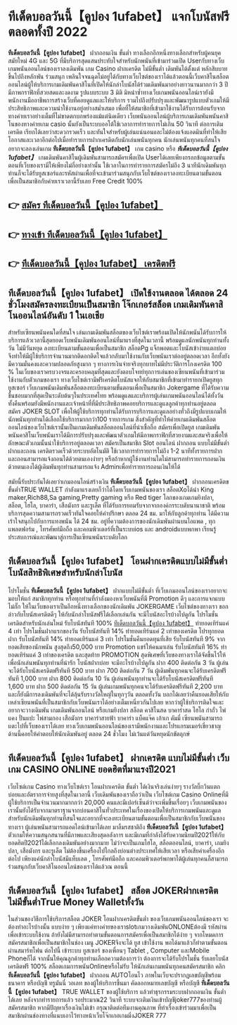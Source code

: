 # ทีเด็ดบอลวันนี้【คูปอง 1ufabet】  แจกโบนัสฟรีตลอดทั้งปี 2022

**ทีเด็ดบอลวันนี้【คูปอง 1ufabet】** ฝากถอนเงิน ขั้นต่ำ  ทางเลือกอีกหนึ่งทางเลือกสำหรับผู้คนยุคสมัยใหม่ 4G และ 5G ที่มีบริการสุดแสนประทับใจสำหรับนักพนันที่เข้ามาร่วมเปิด Userกับทางเว็บเกมพนันออนไลน์ของเราลงเดิมพัน เกม Casino  ฝากเครดิต ไม่มีขั้นต่ำ เดิมพันได้ตั้งแต่ หลักสิบบาทขึ้นไปถึงหลักพัน ร่วมสนุก เพลินใจจนฉุดไม่อยู่ได้กับทางเว็บไซต์ของเราได้แล้วตอนนี้เว็บคาสิโนสล็อตออนไลน์ผู้ให้บริการเกมเดิมพันคาสิโนที่เปิดให้นักล่าโบนัสได้ร่วมเดิมพันมาอย่างยาวนานมากกว่า 3 ปี มีภาพกราฟิกที่สวยสดและงดงาม รูปแบบระบบ 3 มิติ
มิหนำซ้ำทางเว็บเกมพนันออนไลน์เรายังมี พนักงานมืออาชีพการสร้างเว็บที่คอยดูแลและให้บริการ  รวมไปถึงปรับปรุงและพัฒนารูปแบบตัวเกมให้มีประสิทธิภาพและความน่าใช้งานอยู่อย่างสม่ำเสมอ เพื่อที่ให้สมาชิกที่เข้ามาใช้งานได้รับการต้อนรับจากทางค่ายเราอย่างเต็มที่ไม่ขาดตกบกพร่องแม้แต่นิดเดียว เว็บพนันออนไลน์ผู้บริการเกมเดิมพันพนันคาสิโนของทางค่ายเกม casio นั้นยังเป็นระบบออโต้ใช้เวลาการทำรายการไม่เกิน 50 วินาที ต่อการเติมเครดิต เรียกได้เลยว่าสะดวกรวดเร็ว และทันใจสำหรับผู้เล่นแน่นอนและไม่ต้องแจ้งแอดมินที่ทำให้เสียโอกาสและเวลาอีกต่อไปเมื่อทำรายการฝากเครดิตกับนักเล่นพนันทุกคน
นักเล่นพนันทุกคนที่สนใจอยากจะลองเล่นเกม **ทีเด็ดบอลวันนี้【คูปอง 1ufabet】** เกม casino  หรือ ***ทีเด็ดบอลวันนี้【คูปอง 1ufabet】*** เกมเดิมพันคาสิโนผู้เดิมพันสามารถสมัครเพื่อเปิด Userได้เลยเพียงกรอกข้อมูลตามขั้นตอนที่เว็บของเรามีให้เพียงไม่กี่อย่างเท่านั้น ใช้เวลาในการทำรายการสมัครไม่ถึง 3 นาทีนักเดิมพันทุกท่านก็จะได้รับยูสเซอร์และรหัสผ่านเพื่อที่จะเข้ามาร่วมสนุกกับเว็บไซต์ของเราลงทะเบียนตามขั้นตอนเพื่อเป็นสมาชิกกับค่ายเราเวลานี้รับเลย Free Credit 100%

## 👉 [สมัคร ทีเด็ดบอลวันนี้【คูปอง 1ufabet】](https://archa888.com/)
## 👉 [ทางเข้า ทีเด็ดบอลวันนี้【คูปอง 1ufabet】](https://archa888.com/)
## 👉 [ทีเด็ดบอลวันนี้【คูปอง 1ufabet】 เครดิตฟรี](https://archa888.com/)

## ทีเด็ดบอลวันนี้【คูปอง 1ufabet】 เปิดใช้งานตลอด ได้ตลอด 24 ชั่วโมงสมัครลงทะเบียนเป็นสมาชิก โจ๊กเกอร์สล็อต เกมเดิมพันคาสิโนออนไลน์อันดับ 1 ในเอเชีย

สำหรับเซียนพนันคนใดที่สนใจ เล่นเกมเดิมพันสล็อตของเว็บไซต์เราพร้อมเปิดให้นักพนันได้รับการให้บริการแล้วเวลานี้สุดยอดเว็บพนันเดิมพันออนไลน์ที่มาแรงที่สุดในเวลานี้ พร้อมดูแลนักพนันทุกท่านทั้งวัน ไม่มีวันหยุด ลงทะเบียนตามขั้นตอนเพื่อเป็นสมาชิก สล็อตPg แจ็กพอตและโบนัสเข้าง่ายแตกบ่อย จึงทำให้มีผู้ใช้บริการจำนวนมากติดอกติดใจแล้วกลับมาใช้งานกับเว็บพนันเราต่ออยู่ตลอดเวลา อีกทั้งยังมีความมั่นคงและความปลอดภัยสูงมาก ๆ ทางการเงินจ่ายจริงทุกบาทไม่มีประวัติการโกงเครดิต 100 % ในเว็บของเราครบวงจรและครอบคลุมที่สุดและยังตอบโจทย์ทุกการเล่นของเซียนพนันที่เข้ามาร่วมใช้งานกับตัวเกมของเรา
ทางเว็บไซต์เรามีฟรีเครดิตโบนัสแจกให้กับสมาชิกที่เข้ามาทำรายกเปิดยูสทุกยูสเซอร์ เว็บเกมพนันเดิมพันสล็อตลงทะเบียนตามขั้นตอนเพื่อเป็นสมาชิก Jokergame ที่ได้รับความชื่นชอบมากที่สุดเป็นระดับต้นๆในประเทศไทย พร้อมดูแลและบริการผู้เล่นเกมพนันออนไลน์ได้ทั้งวัน ทั้งคืนพร้อมยังมีพนักงานและเจ้าหน้าที่ที่มีประสิทธิภาพคอยบริการและดูแลลูกค้าทุกท่านอยู่ตลอด สมัคร JOKER SLOT เพื่อให้ผู้ใช้บริการทุกท่านได้รับการบริการและดูแลอย่างทั่วถึงมีรูปแบบเกมให้นักพนันทุกท่านได้เลือกใช้บริการมากกว่า100 รายการเกม
สิ่งสำคัญที่ทำให้ค่ายเกมเดิมพันสล็อตออนไลน์ของเว็บไซต์เรานั้นเป็นเกมเดิมพันสล็อตออนไลน์ที่น่าเชื่อถือ สมัครเพื่อเปิดยูส  เกมเดิมพันพนันคาสิโนเว็บพนันเราได้มีการปรับปรุงและพัฒนาตัวเกมให้มีภาพกราฟิกที่สวยงามและสมจริงเพื่อให้ลักษณะตัวเกมนั้นน่าใช้บริการอยู่ตลอดเวลา สมัครเป็นสมาชิก Slot ออนไลน์ ฝากถอน แบบไม่มีขั้นต่ำ ฝากและถอน เครดิตรวดเร็วด้วยระบบอัตโนมัติ ใช้เวลาการทำรายการไม่ถึง 1-2 นาทีทั้งรายการฝากและถอนสามารถแจ้งถอนได้ด้วยตนเองง่ายๆ หรือถ้าหากผู้ใช้งานท่านใดไม่สามารถทำรายการถอนเงินด้วยตนเองได้ผู้เดิมพันทุกท่านสามารถแจ้ง Adminเพื่อทำรายการถอนเงินให้ได้

สมัยนี้รับประกันได้เลยว่าเกมออนไลน์สร้างเงิน **ทีเด็ดบอลวันนี้【คูปอง 1ufabet】** ฝากถอนเครดิตขขั้นต่ำTRUE WALLET กำลังมาแรงเลยก็ว่าได้โดยเว็บเกมพนันของเรา สล็อตXoได้นำ  King maker,Rich88,Sa gaming,Pretty gaming  หรือ Red tiger โลกของเกมเกมยิงปลา, สล็อต, ไฮโล, บาคาร่า, เสือมังกร และรูเล็ต ที่ได้รับการยอมรับจากจากองค์กรระบดับนานาชาติ พร้อมบริการสุดความสามารถรวดเร็วทันใจคอยให้คำปรึกษา ตลอด 24 ชม. มาให้กับลูกค้าทุกท่าน ได้มีความเร้าใจสนุกไปกับการแทงพนัน ได้ 24 ชม. อยู่ที่ความต้องการของนักเดิมพันผ่านบนไอแพด , ทุกแพลตฟอร์ม , โทรศัพท์มือถือ และคอมพิวเตอร์ที่เป็นระบบios และ androidแบบพกพา เรียนรู้ประสบการณ์และพัฒนาสู่การเป็นเซียนพนันระบดับโลก

## ทีเด็ดบอลวันนี้【คูปอง 1ufabet】 โอนฝากเครดิตแบบไม่มีขั้นต่ำ โบนัสสิทธิพิเศษสำหรับนักล่าโบนัส

โปรโมชั่น **ทีเด็ดบอลวันนี้【คูปอง 1ufabet】** ฝากแบบไม่มีขั้นต่ำ ที่เว็บเกมออนไลน์ของเราอยากจะมอบให้แก่  สมาชิกทุกท่าน หรือทุกท่านที่กำลังมองหาเว็บพนันที่มี  Promotion ดีๆ และการแจกแบบไม่กั๊ก ให้ในเว็บของเราเป็นอีกหนึ่งทางเลือกของนักเดิมพัน JOKERGAME เว็บไซต์ของทางเรา ขอกล่าวกับโบนัสเครดิตดีๆ ให้กับนักล่าโบนัสฟรีได้เลือกเล่นกัน จะมีโบนัสอะไรบ้างไปดูกัน
โปรโมชั่นเครดิตสำหรับนักเล่นใหม่ รับโบนัสทันที 100% [ทีเด็ดบอลวันนี้【คูปอง 1ufabet】](https://archa888.com/) ทำยอดเทิร์นแค่ 4 เท่า
โปรโมชั่นฝากแรกของวัน รับโบนัสทันที 14% ทำยอดเทิร์นแค่ 2 เท่าของเครดิต
โปรทุกยอดฝาก รับโบนัสทันที 14% ทำยอดเทิร์นแค่ 3 เท่า
โปรโมชั่นคืนยอดทุนที่เสีย รับโบนัสทันที 9% จากยอดเสียของนักพนัน สูงสุดถึง50,000 บาท
 Promotion แชร์ให้คนมาเล่น รับโบนัสทันที 16% ทำยอดเทิร์นแค่ 3 เท่าของเครดิต
และสุดท้าย PROMOTION สุดพิเศษที่เว็บของทางเราได้จัดขึ้นไว้ให้เพื่อนักเล่นพนันทุกท่านที่น่ารัก โบนัสฝากบ่อย จะมีอะไรบ้างไปดูกัน
ฝาก 400 ติดต่อกัน 3 วัน ผู้เล่นจะได้รับโบนัสเครดิตฟรีทันที 500 บาท
ฝาก 700 ติดต่อกัน 7 วัน ผู้เดิมพันทุกคนจะได้รับเครดิตฟรีทันที 1,000 บาท
ฝาก 800 ติดต่อกัน 10 วัน ผู้เล่นพนันทุกท่านจะได้รับโบนัสเครดิตฟรีทันที 1,600 บาท
ฝาก 500 ติดต่อกัน 15 วัน ผู้เล่นเกมพนันทุกคนจะได้รับเครดิตฟรีทันที 2,200 บาท
และก็ยังมีการลงเดิมพันที่จะได้ลุ้นรับรางวัลใหญ่ในทุกๆวัน ตลอดทั้งวัน บอกได้เลยว่าคืนยอดเสียให้กับเหล่าเซียนพนันที่เป็นสมาชิกกับเว็บพนันเราได้อย่างเต็มเหนี่ยวกันไปเลย หากว่าผู้ใช้บริการติดใจและอยากจะวางเดิมพัน เกมเดิมพันออนไลน์ หรือเกมยิงปลา สล็อต คาสิโนสด บาคาร่าสด ไฮโล กำถั่ว ไพ่แคง ปั่นแปะ ไพ่สามกอง เสือมังกร บาคาร่าสายฟ้า บาคาร่า แบ็คแจ๊ค เก้าเก ดัมมี่ เซียนพนันสามารถแตะไปที่เว็บของเราได้เลย ทางเว็บเกมพนันออนไลน์ของเรามีพนักงานและโปรแกรมเมอร์เชี่ยวชาญด้านนี้คอยให้คำตอบให้นักเดิมพันอยู่ ตลอด 24 ชั่วโมง ไม่เว้นแต่วันหยุดนักขัตฤกษ์

## ทีเด็ดบอลวันนี้【คูปอง 1ufabet】 ฝากเครดิต แบบไม่มีขั้นต่ำ  เว็บเกม CASINO ONLINE ยอดฮิตที่มาแรงปี2021

เว็บไซต์เกม Casino ทางเว็บไซต์เรา โอนฝากเครดิต ขั้นต่ำ ได้เงินจริงเล่นง่ายๆ รางวัลบิ๊กวินแตกบ่อยและอัตราการจ่ายสูงที่สุดในเวลานี้ เว็บเดิมพันของเราถือว่าเป็น เว็บไซต์เกม  Casino Onlineที่มีผู้ใช้บริการเป็นจำนวนมากมากกว่า 20,000 คนและมีเปอร์เซ็นต์ว่าจะเพิ่มขึ้นเรื่อยๆ เว็บเกมพนันของเรานั้นยังได้รับจากมาตราฐานจากบ่อนคาสิโนทั่วประเทศในเรื่องของเปิดให้บริการเกมพนันและดูแล สำหรับนักเดิมพันทุกท่านที่สนใจและอยากที่จะลงทะเบียนตามขั้นตอนเพื่อเป็นสมาชิกกับเว็บพนันของทางเรา ผู้เล่นพนันสามารถแอดไลน์เข้ามาได้เลย
	มาลิ้มรสชาติถึง **ทีเด็ดบอลวันนี้【คูปอง 1ufabet】** ตัวเกมให้ความสนุกสนานที่มีภาพและเสียงสุดอลังการ และมีเกมที่กำลังได้รับความนิยมปี2021ให้กับยอดฮิตปี2021ได้เลือกลงเดิมพันอย่างมากมาย  ไม่ว่าจะเป็นเกมไฮโล, สล็อตออนไลน์, บาคาร่า, เกมยิงปลา, เสือมังกร และรูเล็ต ไม่ต้องขึ้นเครื่องไปไกลถึงบ่อนต่างประเทศให้เสียเวลา หรือเสียค่าเครื่องอีกต่อไป เพียงแค่นักล่าโบนัสมีแท็บเลต , โทรศัพท์มือถือ และคอมพิวเตอร์พกพาได้ผู้เล่นทุกคนก็สามารถร่วมสนุกกับเว็บคาสิโนออนไลน์ของเราได้แล้วณ ตอนนี้

## ทีเด็ดบอลวันนี้【คูปอง 1ufabet】 สล็อต JOKERฝากเครดิตไม่มีขั้นต่ำTrue Money Walletทั้งวัน

ในส่วนของวิธีการใช้บริการสล็อต JOKER โอนฝากเครดิตขั้นต่ำ ของเว็บเกมพนันออนไลน์ของเรา จะต้องทำอะไรบ้างนั้น แบบง่าย ๆ เพียงแค่ทางค่ายของเราslotเกมวางเดิมพันONLONEต้องมี รหัสผ่าน เพื่อเข้าระบบใช้งาน ถ้ายังไม่มีสามารถทำตามขั้นตอนการสมัครเพื่อเป็นสมาชิกได้ง่าย ๆ จากโหมดการสมัครสมาชิกเพื่อเป็นสมาชิกในช่อง เมนู JOKERจึงจะได้ ยูส เข้าใช้งาน พอได้มาแล้วก็ทำตามขั้นตอนผ่านสมาร์ทโฟน ต่อไปนี้
เข้าระบบ ยูสเซอร์  ของเพื่อนๆ Tablet , Computer และMobile Phoneก็ได้
จากนั้นให้คุณลูกค้าทุกท่านเลือกความต้องการว่า ต้องการจะได้รับโปรโมชั่น รับเลยโบนัสเครดิตฟรี 100% สล็อตเกมการพนันOnlineหรือไม่รับ
ให้นักเล่นเกมพนันทุกคนสมัครสมาชิก คลิก **ทีเด็ดบอลวันนี้【คูปอง 1ufabet】** ฝากถอน AUTOโอนไว ภาพในเว็บจะปรากฏเลขบัญชีพร้อมธนาคาร หรือบัญชี ทรูมันนี่ วอเลท ของผู้ให้บริการขึ้นมา
คัดลอกหมายเลขบัญชี หรือบัญชี **ทีเด็ดบอลวันนี้【คูปอง 1ufabet】** TRUE WALLET ของผู้ใช้บริการ แล้วทำธุรกรรมระบบฝากถอนเงิน ขั้นต่ำได้เลย
หลังจากทำรายการแล้ว รอประมาณ22 วินาที ระบบจะเติมเงินเข้าบัญชีjoker777ของท่านผู้สมัครสมาชิก
หากมีปัญหาเรื่องเงินไม่เข้า กรุณาติดต่อทีมงานคุณภาพ ที่ทำเรื่องเข้าร่วมมาเพื่อเป็นสมาชิกผ่านช่องทางที่แนบเอาไว้ทางหน้าเว็บโจ๊กเกอเกมมิ่งJOKER 777


